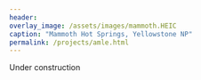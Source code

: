 ```yaml
---
header:
overlay_image: /assets/images/mammoth.HEIC
caption: "Mammoth Hot Springs, Yellowstone NP"
permalink: /projects/amle.html
---
```

Under construction
